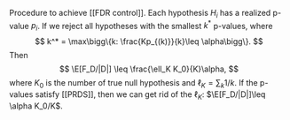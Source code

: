 Procedure to achieve [[FDR control]]. Each hypothesis $H_i$ has a realized p-value $p_i$. If we reject all hypotheses with the smallest $k^*$ p-values, where $$
k^* = \max\bigg\{k: \frac{Kp_{(k)}}{k}\leq \alpha\bigg\}.
$$Then $$
\E[F_D/|D|] \leq \frac{\ell_K K_0}{K}\alpha,
$$where $K_0$ is the number of true null hypothesis and $\ell_K = \sum_k 1/k$. If the p-values satisfy [[PRDS]], then we can get rid of the $\ell_K$: $\E[F_D/|D|]\leq \alpha K_0/K$. 


